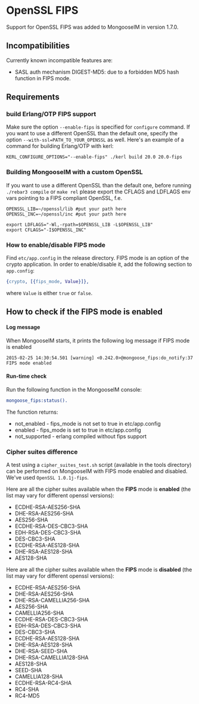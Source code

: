 # OpenSSL FIPS

Support for OpenSSL FIPS was added to MongooseIM in version 1.7.0.

## Incompatibilities

Currently known incompatible features are:

* SASL auth mechanism DIGEST-MD5: due to a forbidden MD5 hash function in FIPS mode.

## Requirements

### build Erlang/OTP FIPS support

Make sure the option `--enable-fips` is specified for `configure` command.
If you want to use a different OpenSSL than the default one, specify the option `--with-ssl=PATH_TO_YOUR_OPENSSL` as well.
Here's an example of a command for building Erlang/OTP with kerl:
```
KERL_CONFIGURE_OPTIONS="--enable-fips" ./kerl build 20.0 20.0-fips
```

### Building MongooseIM with a custom OpenSSL

If you want to use a different OpenSSL than the default one, before running `./rebar3 compile` or `make rel` please export the CFLAGS and LDFLAGS env vars pointing to a FIPS compliant OpenSSL, f.e.

```
OPENSSL_LIB=~/openssl/lib #put your path here
OPENSSL_INC=~/openssl/inc #put your path here

export LDFLAGS="-Wl,-rpath=$OPENSSL_LIB -L$OPENSSL_LIB"
export CFLAGS="-I$OPENSSL_INC"
```

### How to enable/disable FIPS mode

Find `etc/app.config` in the release directory. 
FIPS mode is an option of the crypto application. 
In order to enable/disable it, add the following section to `app.config`:

```erlang
{crypto, [{fips_mode, Value}]},
```

where `Value` is either `true` or `false`.

## How to check if the FIPS mode is enabled

#### Log message

When MongooseIM starts, it prints the following log message if FIPS mode is enabled

```
2015-02-25 14:30:54.501 [warning] <0.242.0>@mongoose_fips:do_notify:37 FIPS mode enabled
```

#### Run-time check

Run the following function in the MongooseIM console:

```erlang
mongoose_fips:status().
```

The function returns:
* not_enabled - fips_mode is not set to true in etc/app.config
* enabled - fips_mode is set to true in etc/app.config
* not_supported - erlang compiled without fips support

### Cipher suites difference

A test using a `cipher_suites_test.sh` script (available in the tools directory) can be performed on MongooseIM with FIPS mode enabled and disabled. 
We've used `OpenSSL 1.0.1j-fips`.

Here are all the cipher suites available when the **FIPS** mode is **enabled** (the list may vary for different openssl versions):

* ECDHE-RSA-AES256-SHA
* DHE-RSA-AES256-SHA
* AES256-SHA
* ECDHE-RSA-DES-CBC3-SHA
* EDH-RSA-DES-CBC3-SHA
* DES-CBC3-SHA
* ECDHE-RSA-AES128-SHA
* DHE-RSA-AES128-SHA
* AES128-SHA

Here are all the cipher suites available when the **FIPS** mode is **disabled** (the list may vary for different openssl versions):

* ECDHE-RSA-AES256-SHA
* DHE-RSA-AES256-SHA
* DHE-RSA-CAMELLIA256-SHA
* AES256-SHA
* CAMELLIA256-SHA
* ECDHE-RSA-DES-CBC3-SHA
* EDH-RSA-DES-CBC3-SHA
* DES-CBC3-SHA
* ECDHE-RSA-AES128-SHA
* DHE-RSA-AES128-SHA
* DHE-RSA-SEED-SHA
* DHE-RSA-CAMELLIA128-SHA
* AES128-SHA
* SEED-SHA
* CAMELLIA128-SHA
* ECDHE-RSA-RC4-SHA
* RC4-SHA
* RC4-MD5

